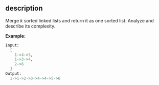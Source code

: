 ## description

Merge *k* sorted linked lists and return it as one sorted list. Analyze and describe its complexity.

**Example:**

```python
Input:
  [
    1->4->5,
    1->3->4,
    2->6
  ]
Output:
  1->1->2->3->4->4->5->6
```

